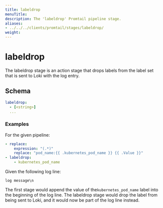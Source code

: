 ```yaml
---
title: labeldrop
menuTitle:  
description: The 'labeldrop' Promtail pipeline stage. 
aliases: 
- ../../../clients/promtail/stages/labeldrop/
weight:  
---
```


# labeldrop

The labeldrop stage is an action stage that drops labels from
the label set that is sent to Loki with the log entry.

## Schema

```yaml
labeldrop:
  - [<string>]
  ...
```

### Examples

For the given pipeline:

```yaml
- replace:
    expression: "(.*)"
    replace: "pod_name:{{ .kubernetes_pod_name }} {{ .Value }}"
- labeldrop:
    - kubernetes_pod_name
```

Given the following log line:

```
log message\n
```

The first stage would append the value of the`kubernetes_pod_name` label into the beginning of the log line. 
The labeldrop stage would drop the label from being sent to Loki, and it would now be part of the log line instead.
